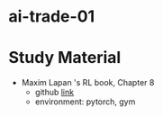 # ai-trade-01

# Study Material
* Maxim Lapan 's RL book, Chapter 8
	* github [link](https://github.com/PacktPublishing/Deep-Reinforcement-Learning-Hands-On/tree/master/Chapter08)
	* environment: pytorch, gym
